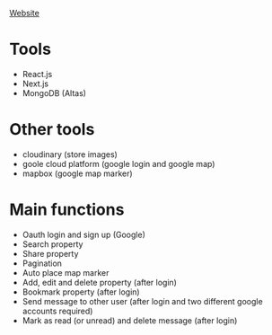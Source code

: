 [Website](https://property-nextjs-ten.vercel.app)

# Tools
- React.js
- Next.js
- MongoDB (Altas)

# Other tools
- cloudinary (store images)
- goole cloud platform (google login and google map)
- mapbox (google map marker)

# Main functions
- Oauth login and sign up (Google)
- Search property
- Share property
- Pagination
- Auto place map marker
- Add, edit and delete property (after login)
- Bookmark property (after login)
- Send message to other user (after login and two different google accounts required)
- Mark as read (or unread) and delete message (after login)
